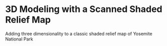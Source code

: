# 3D Modeling with a Scanned Shaded Relief Map
Adding three dimensionality to a classic shaded relief map of Yosemite National Park
